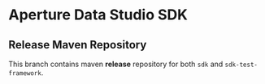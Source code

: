 # Aperture Data Studio SDK

## Release Maven Repository

This branch contains maven **release** repository for both `sdk` and `sdk-test-framework`.
